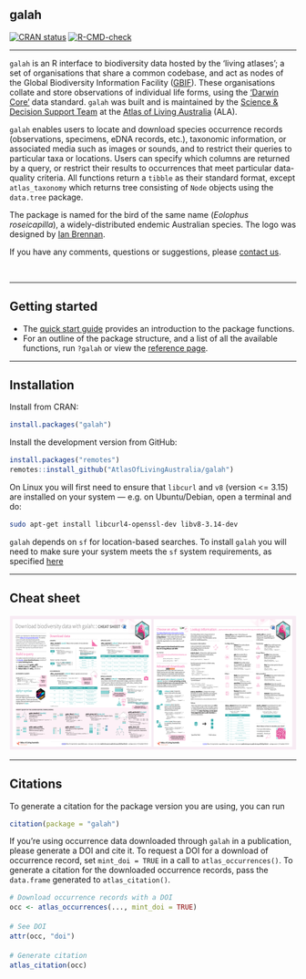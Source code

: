 
<!-- README.md is generated from README.Rmd. Please edit that file -->
<img src="man/figures/logo.png" align="left" style="margin: 0px 10px 0px 0px;" alt="" width="120"/>
<h2>
galah
</h2>
<!-- badges: start -->

[![CRAN
status](https://www.r-pkg.org/badges/version/galah)](https://cran.r-project.org/package=galah)
[![R-CMD-check](https://github.com/AtlasOfLivingAustralia/galah-R/actions/workflows/R-CMD-check.yaml/badge.svg)](https://github.com/AtlasOfLivingAustralia/galah-R/actions/workflows/R-CMD-check.yaml)
<!-- [![Codecov test -->
<!-- coverage](https://codecov.io/gh/AtlasOfLivingAustralia/galah-R/branch/main/graph/badge.svg)](https://app.codecov.io/gh/AtlasOfLivingAustralia/galah-R?branch=main) -->

<!-- badges: end -->

------------------------------------------------------------------------

`galah` is an R interface to biodiversity data hosted by the ‘living
atlases’; a set of organisations that share a common codebase, and act
as nodes of the Global Biodiversity Information Facility
([GBIF](https://www.gbif.org)). These organisations collate and store
observations of individual life forms, using the [‘Darwin
Core’](https://dwc.tdwg.org) data standard. `galah` was built and is
maintained by the [Science & Decision Support
Team](https://labs.ala.org.au) at the [Atlas of Living
Australia](https://www.ala.org.au) (ALA).

`galah` enables users to locate and download species occurrence records
(observations, specimens, eDNA records, etc.), taxonomic information, or
associated media such as images or sounds, and to restrict their queries
to particular taxa or locations. Users can specify which columns are
returned by a query, or restrict their results to occurrences that meet
particular data-quality criteria. All functions return a `tibble` as
their standard format, except `atlas_taxonomy` which returns tree
consisting of `Node` objects using the `data.tree` package.

The package is named for the bird of the same name (*Eolophus
roseicapilla*), a widely-distributed endemic Australian species. The
logo was designed by [Ian Brennan](https://www.iangbrennan.org/).

If you have any comments, questions or suggestions, please [contact
us](mailto:support@ala.org.au).

<br>

------------------------------------------------------------------------

## Getting started

- The [quick start
  guide](https://galah.ala.org.au/R/articles/quick_start_guide.html)
  provides an introduction to the package functions.
- For an outline of the package structure, and a list of all the
  available functions, run `?galah` or view the [reference
  page](https://galah.ala.org.au/R/index.html).

------------------------------------------------------------------------

## Installation

Install from CRAN:

``` r
install.packages("galah")
```

Install the development version from GitHub:

``` r
install.packages("remotes")
remotes::install_github("AtlasOfLivingAustralia/galah")
```

On Linux you will first need to ensure that `libcurl` and `v8` (version
\<= 3.15) are installed on your system — e.g. on Ubuntu/Debian, open a
terminal and do:

``` sh
sudo apt-get install libcurl4-openssl-dev libv8-3.14-dev
```

`galah` depends on `sf` for location-based searches. To install `galah`
you will need to make sure your system meets the `sf` system
requirements, as specified [here](https://cran.r-project.org/package=sf)

------------------------------------------------------------------------

## Cheat sheet

<a href="https://github.com/AtlasOfLivingAustralia/galah-R/blob/main/cheatsheet/galah-r.pdf"><img src="man/figures/galah_cheatsheet_thumbnail.png" width="600" height="236"/></a>

------------------------------------------------------------------------

## Citations

To generate a citation for the package version you are using, you can
run

``` r
citation(package = "galah")
```

If you’re using occurrence data downloaded through `galah` in a
publication, please generate a DOI and cite it. To request a DOI for a
download of occurrence record, set `mint_doi = TRUE` in a call to
`atlas_occurrences()`. To generate a citation for the downloaded
occurrence records, pass the `data.frame` generated to
`atlas_citation()`.

``` r
# Download occurrence records with a DOI 
occ <- atlas_occurrences(..., mint_doi = TRUE)

# See DOI
attr(occ, "doi")

# Generate citation
atlas_citation(occ)
```
